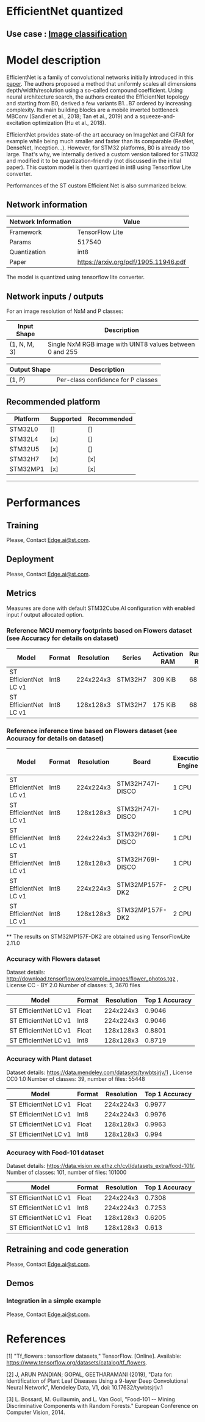 # EfficientNet quantized

## **Use case** : [Image classification](../README.md)

# Model description
EfficientNet is a family of convolutional networks initially introduced in this [paper](https://arxiv.org/pdf/1905.11946.pdf).
The authors proposed a method that uniformly scales all dimensions depth/width/resolution using a so-called compound coefficient.
Using neural architecture search, the authors created the EfficientNet topology and starting from B0, derived a few variants B1...B7 ordered by increasing complexity.
Its main building blocks are a mobile inverted bottleneck MBConv (Sandler et al., 2018; Tan et al., 2019) and a squeeze-and-excitation optimization (Hu et al., 2018).

EfficientNet provides state-of-the art accuracy on ImageNet and CIFAR for example while being much smaller and faster
than its comparable (ResNet, DenseNet, Inception...). However, for STM32 platforms, B0 is already too large.
That's why, we internally derived a custom version tailored for STM32 and modified it to be quantization-friendly (not discussed in the initial paper).
This custom model is then quantized in int8 using Tensorflow Lite converter.

Performances of the ST custom Efficient Net is also summarized below.

## Network information
| Network Information     | Value                                |
|-------------------------|--------------------------------------|
|  Framework              | TensorFlow Lite                      |
|  Params                 | 517540                               |
|  Quantization           | int8                                 |
|  Paper                  | https://arxiv.org/pdf/1905.11946.pdf |

The model is quantized using tensorflow lite converter.

## Network inputs / outputs
For an image resolution of NxM and P classes:

| Input Shape   | Description                                              |
|---------------|----------------------------------------------------------|
| (1, N, M, 3)  | Single NxM RGB image with UINT8 values between 0 and 255 |

| Output Shape  | Description                                              |
|---------------|----------------------------------------------------------|
| (1, P)        | Per-class confidence for P classes                       |


## Recommended platform
| Platform | Supported | Recommended |
|----------|-----------|-------------|
| STM32L0  | []        | []          |
| STM32L4  | [x]       | []          |
| STM32U5  | [x]       | []          |
| STM32H7  | [x]       | [x]         |
| STM32MP1 | [x]       | [x]          |

---
# Performances
## Training
Please, Contact Edge.ai@st.com.

## Deployment
Please, Contact Edge.ai@st.com.

## Metrics
Measures are done with default STM32Cube.AI configuration with enabled input / output allocated option.

### Reference MCU memory footprints based on Flowers dataset (see Accuracy for details on dataset)
| Model                 | Format | Resolution   | Series  | Activation RAM | Runtime RAM | Weights Flash | Code Flash | Total RAM | Total Flash | STM32Cube.AI version  |
|-----------------------|--------|--------------|---------|----------------|-------------|---------------|------------|-----------|-------------|-----------------------|
| ST EfficientNet LC v1 | Int8   | 224x224x3    | STM32H7 | 309 KiB        |  68 KiB     |   505 KiB     |  183 KiB   |  379 KiB  | 688 KiB     | 7.3.0                 |
| ST EfficientNet LC v1 | Int8   | 128x128x3    | STM32H7 | 175 KiB        |  68 KiB     |   505 KiB     |  183 KiB   |  175 KiB  | 688 KiB     | 7.3.0                 |


### Reference inference time based on Flowers dataset (see Accuracy for details on dataset)
| Model                 | Format | Resolution   | Board            | Execution Engine | Frequency    | Inference time (ms) | STM32Cube.AI version  |
|-----------------------|--------|--------------|------------------|------------------|--------------|---------------------|-----------------------|
| ST EfficientNet LC v1 | Int8   | 224x224x3    | STM32H747I-DISCO | 1 CPU            | 400 MHz      | 503.3 ms            | 7.3.0                 |
| ST EfficientNet LC v1 | Int8   | 128x128x3    | STM32H747I-DISCO | 1 CPU            | 400 MHz      | 168.4 ms            | 7.3.0                 |
| ST EfficientNet LC v1 | Int8   | 224x224x3    | STM32H769I-DISCO | 1 CPU            | 216 MHz      | 886 ms              | 7.3.0                 |
| ST EfficientNet LC v1 | Int8   | 128x128x3    | STM32H769I-DISCO | 1 CPU            | 216 MHz      | 302.6 ms            | 7.3.0                 |
| ST EfficientNet LC v1 | Int8   | 224x224x3    | STM32MP157F-DK2  | 2 CPU            | 800 MHz      | 138.1 ms **         | 7.3.0                 |
| ST EfficientNet LC v1 | Int8   | 128x128x3    | STM32MP157F-DK2  | 2 CPU            | 800 MHz      | 46.8 ms **          | 7.3.0                 |


** The results on STM32MP157F-DK2 are obtained using TensorFlowLite 2.11.0

### Accuracy with Flowers dataset
Dataset details: http://download.tensorflow.org/example_images/flower_photos.tgz , License CC - BY 2.0
Number of classes: 5, 3670 files

| Model                 | Format | Resolution   | Top 1 Accuracy |
|-----------------------|--------|--------------|----------------|
| ST EfficientNet LC v1 | Float  | 224x224x3    | 0.9046         |
| ST EfficientNet LC v1 | Int8   | 224x224x3    | 0.9046         |
| ST EfficientNet LC v1 | Float  | 128x128x3    | 0.8801         |
| ST EfficientNet LC v1 | Int8   | 128x128x3    | 0.8719         |


### Accuracy with Plant dataset
Dataset details: https://data.mendeley.com/datasets/tywbtsjrjv/1 , License CC0 1.0
Number of classes: 39, number of files: 55448

| Model                 | Format | Resolution   | Top 1 Accuracy |
|-----------------------|--------|--------------|----------------|
| ST EfficientNet LC v1 | Float  | 224x224x3    | 0.9977         |
| ST EfficientNet LC v1 | Int8   | 224x224x3    | 0.9976         |
| ST EfficientNet LC v1 | Float  | 128x128x3    | 0.9963         |
| ST EfficientNet LC v1 | Int8   | 128x128x3    | 0.994          |


### Accuracy with Food-101 dataset
Dataset details: https://data.vision.ee.ethz.ch/cvl/datasets_extra/food-101/,
Number of classes: 101, number of files: 101000

| Model                 | Format | Resolution   | Top 1 Accuracy |
|-----------------------|--------|--------------|----------------|
| ST EfficientNet LC v1 | Float  | 224x224x3    | 0.7308         |
| ST EfficientNet LC v1 | Int8   | 224x224x3    | 0.7253         |
| ST EfficientNet LC v1 | Float  | 128x128x3    | 0.6205         |
| ST EfficientNet LC v1 | Int8   | 128x128x3    | 0.613          |


## Retraining and code generation
Please, Contact Edge.ai@st.com.

## Demos
### Integration in a simple example
Please, Contact Edge.ai@st.com.


# References

<a id="1">[1]</a>
"Tf_flowers : tensorflow datasets," TensorFlow. [Online]. Available: https://www.tensorflow.org/datasets/catalog/tf_flowers.

<a id="2">[2]</a>
J, ARUN PANDIAN; GOPAL, GEETHARAMANI (2019), "Data for: Identification of Plant Leaf Diseases Using a 9-layer Deep Convolutional Neural Network", Mendeley Data, V1, doi: 10.17632/tywbtsjrjv.1

<a id="3">[3]</a>
L. Bossard, M. Guillaumin, and L. Van Gool, "Food-101 -- Mining Discriminative Components with Random Forests." European Conference on Computer Vision, 2014.